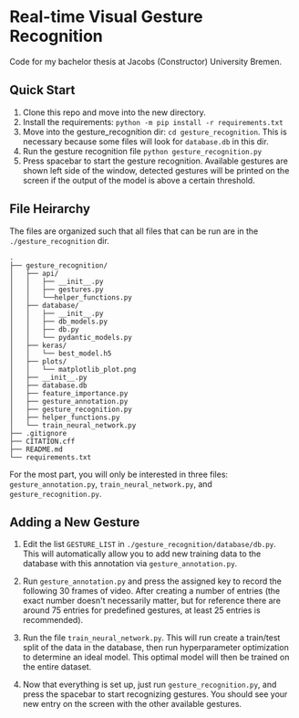 # Real-time Visual Gesture Recognition
Code for my bachelor thesis at Jacobs (Constructor) University Bremen.

## Quick Start

1. Clone this repo and move into the new directory.  
2. Install the requirements: `python -m pip install -r requirements.txt`
3. Move into the gesture_recognition dir: `cd gesture_recognition`. This is necessary because some files will look for `database.db` in this dir.
4. Run the gesture recognition file `python gesture_recognition.py`
5. Press spacebar to start the gesture recognition. Available gestures are shown left side of the window,
detected gestures will be printed on the screen if the output of the model is above a certain threshold. 

## File Heirarchy
The files are organized such that all files that can be run are in the `./gesture_recognition` dir.  

```
.  
├── gesture_recognition/  
│   ├── api/  
│   │   ├── __init__.py  
│   │   ├── gestures.py  
│   │   └──helper_functions.py 
│   ├── database/  
│   │   ├── __init__.py  
│   │   ├── db_models.py  
│   │   ├── db.py  
│   │   └── pydantic_models.py  
│   ├── keras/  
│   │   └── best_model.h5  
│   ├── plots/  
│   │   └── matplotlib_plot.png  
│   ├── __init__.py  
│   ├── database.db  
│   ├── feature_importance.py  
│   ├── gesture_annotation.py  
│   ├── gesture_recognition.py  
│   ├── helper_functions.py  
│   └── train_neural_network.py  
├── .gitignore  
├── CITATION.cff  
├── README.md  
└── requirements.txt  
```

For the most part, you will only be interested in three files: `gesture_annotation.py`, `train_neural_network.py`, and `gesture_recognition.py`.  

## Adding a New Gesture

1. Edit the list `GESTURE_LIST` in `./gesture_recognition/database/db.py`.  
This will automatically allow you to add new training data to the database with this annotation via `gesture_annotation.py`.  

2. Run `gesture_annotation.py` and press the assigned key to record the following 30 frames of video.
After creating a number of entries (the exact number doesn't necessarily matter, but for reference there are around 75 entries 
for predefined gestures, at least 25 entries is recommended).  

3. Run the file `train_neural_network.py`. This will run create a train/test split of the data in the database, 
then run hyperparameter optimization to determine an ideal model. This optimal model will then be trained on the entire dataset.  

4. Now that everything is set up, just run `gesture_recognition.py`, and press the spacebar to start recognizing gestures. You should see your 
new entry on the screen with the other available gestures.
